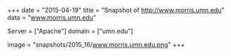 
+++
date = "2015-04-19"
title = "Snapshot of http://www.morris.umn.edu"
data = "www.morris.umn.edu"

Server = ["Apache"]
domain = ["umn.edu"]

  image = "snapshots/2015_16/www.morris.umn.edu.png"
+++
#
